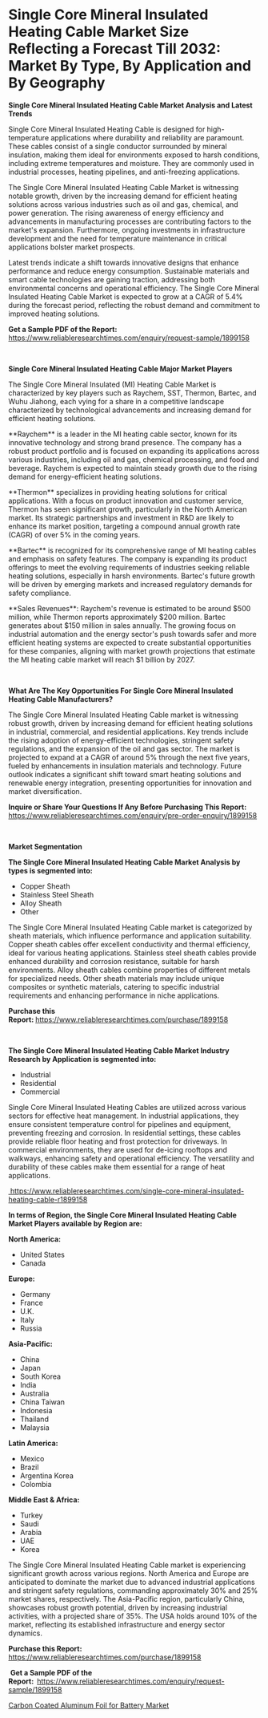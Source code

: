 <p><h1>Single Core Mineral Insulated Heating Cable Market Size Reflecting a Forecast Till 2032: Market By Type, By Application and By Geography</h1></p><p><strong>Single Core Mineral Insulated Heating Cable Market Analysis and Latest Trends</strong></p>
<p><p>Single Core Mineral Insulated Heating Cable is designed for high-temperature applications where durability and reliability are paramount. These cables consist of a single conductor surrounded by mineral insulation, making them ideal for environments exposed to harsh conditions, including extreme temperatures and moisture. They are commonly used in industrial processes, heating pipelines, and anti-freezing applications.</p><p>The Single Core Mineral Insulated Heating Cable Market is witnessing notable growth, driven by the increasing demand for efficient heating solutions across various industries such as oil and gas, chemical, and power generation. The rising awareness of energy efficiency and advancements in manufacturing processes are contributing factors to the market's expansion. Furthermore, ongoing investments in infrastructure development and the need for temperature maintenance in critical applications bolster market prospects.</p><p>Latest trends indicate a shift towards innovative designs that enhance performance and reduce energy consumption. Sustainable materials and smart cable technologies are gaining traction, addressing both environmental concerns and operational efficiency. The Single Core Mineral Insulated Heating Cable Market is expected to grow at a CAGR of 5.4% during the forecast period, reflecting the robust demand and commitment to improved heating solutions.</p></p>
<p><strong>Get a Sample PDF of the Report:&nbsp;</strong> <a href="https://www.reliableresearchtimes.com/enquiry/request-sample/1899158?utm_campaign=3170&utm_medium=2&utm_source=Github&utm_content=ia&utm_term=03042025&utm_id=single-core-mineral-insulated-heating-cable">https://www.reliableresearchtimes.com/enquiry/request-sample/1899158</a></p>
<p>&nbsp;</p>
<p><strong>Single Core Mineral Insulated Heating Cable Major Market Players</strong></p>
<p><p>The Single Core Mineral Insulated (MI) Heating Cable Market is characterized by key players such as Raychem, SST, Thermon, Bartec, and Wuhu Jiahong, each vying for a share in a competitive landscape characterized by technological advancements and increasing demand for efficient heating solutions.</p><p>**Raychem** is a leader in the MI heating cable sector, known for its innovative technology and strong brand presence. The company has a robust product portfolio and is focused on expanding its applications across various industries, including oil and gas, chemical processing, and food and beverage. Raychem is expected to maintain steady growth due to the rising demand for energy-efficient heating solutions.</p><p>**Thermon** specializes in providing heating solutions for critical applications. With a focus on product innovation and customer service, Thermon has seen significant growth, particularly in the North American market. Its strategic partnerships and investment in R&D are likely to enhance its market position, targeting a compound annual growth rate (CAGR) of over 5% in the coming years.</p><p>**Bartec** is recognized for its comprehensive range of MI heating cables and emphasis on safety features. The company is expanding its product offerings to meet the evolving requirements of industries seeking reliable heating solutions, especially in harsh environments. Bartec's future growth will be driven by emerging markets and increased regulatory demands for safety compliance.</p><p>**Sales Revenues**: Raychem's revenue is estimated to be around $500 million, while Thermon reports approximately $200 million. Bartec generates about $150 million in sales annually. The growing focus on industrial automation and the energy sector's push towards safer and more efficient heating systems are expected to create substantial opportunities for these companies, aligning with market growth projections that estimate the MI heating cable market will reach $1 billion by 2027.</p></p>
<p>&nbsp;</p>
<p><strong>What Are The Key Opportunities For Single Core Mineral Insulated Heating Cable Manufacturers?</strong></p>
<p><p>The Single Core Mineral Insulated Heating Cable market is witnessing robust growth, driven by increasing demand for efficient heating solutions in industrial, commercial, and residential applications. Key trends include the rising adoption of energy-efficient technologies, stringent safety regulations, and the expansion of the oil and gas sector. The market is projected to expand at a CAGR of around 5% through the next five years, fueled by enhancements in insulation materials and technology. Future outlook indicates a significant shift toward smart heating solutions and renewable energy integration, presenting opportunities for innovation and market diversification.</p></p>
<p><strong>Inquire or Share Your Questions If Any Before Purchasing This Report:</strong> <a href="https://www.reliableresearchtimes.com/enquiry/pre-order-enquiry/1899158?utm_campaign=3170&utm_medium=2&utm_source=Github&utm_content=ia&utm_term=03042025&utm_id=single-core-mineral-insulated-heating-cable">https://www.reliableresearchtimes.com/enquiry/pre-order-enquiry/1899158</a></p>
<p>&nbsp;</p>
<p><strong>Market Segmentation</strong></p>
<p><strong>The Single Core Mineral Insulated Heating Cable Market Analysis by types is segmented into:</strong></p>
<p><ul><li>Copper Sheath</li><li>Stainless Steel Sheath</li><li>Alloy Sheath</li><li>Other</li></ul></p>
<p><p>The Single Core Mineral Insulated Heating Cable market is categorized by sheath materials, which influence performance and application suitability. Copper sheath cables offer excellent conductivity and thermal efficiency, ideal for various heating applications. Stainless steel sheath cables provide enhanced durability and corrosion resistance, suitable for harsh environments. Alloy sheath cables combine properties of different metals for specialized needs. Other sheath materials may include unique composites or synthetic materials, catering to specific industrial requirements and enhancing performance in niche applications.</p></p>
<p><strong>Purchase this Report:&nbsp;</strong><a href="https://www.reliableresearchtimes.com/purchase/1899158?utm_campaign=3170&utm_medium=2&utm_source=Github&utm_content=ia&utm_term=03042025&utm_id=single-core-mineral-insulated-heating-cable">https://www.reliableresearchtimes.com/purchase/1899158</a></p>
<p>&nbsp;</p>
<p><strong>The Single Core Mineral Insulated Heating Cable Market Industry Research by Application is segmented into:</strong></p>
<p><ul><li>Industrial</li><li>Residential</li><li>Commercial</li></ul></p>
<p><p>Single Core Mineral Insulated Heating Cables are utilized across various sectors for effective heat management. In industrial applications, they ensure consistent temperature control for pipelines and equipment, preventing freezing and corrosion. In residential settings, these cables provide reliable floor heating and frost protection for driveways. In commercial environments, they are used for de-icing rooftops and walkways, enhancing safety and operational efficiency. The versatility and durability of these cables make them essential for a range of heat applications.</p></p>
<p><a href="https://www.reliableresearchtimes.com/single-core-mineral-insulated-heating-cable-r1899158?utm_campaign=3170&utm_medium=2&utm_source=Github&utm_content=ia&utm_term=03042025&utm_id=single-core-mineral-insulated-heating-cable">&nbsp;https://www.reliableresearchtimes.com/single-core-mineral-insulated-heating-cable-r1899158</a></p>
<p><strong>In terms of Region, the Single Core Mineral Insulated Heating Cable Market Players available by Region are:</strong></p>
<p>
    <p> <strong> North America: </strong>
        <ul>
            <li>United States</li>
            <li>Canada</li>
        </ul>
        </p> 
    <p> <strong> Europe: </strong>
        <ul>
            <li>Germany</li>
            <li>France</li>
            <li>U.K.</li>
            <li>Italy</li>
            <li>Russia</li>
        </ul>
        </p> 
    <p> <strong> Asia-Pacific: </strong>
        <ul>
            <li>China</li>
            <li>Japan</li>
            <li>South Korea</li>
            <li>India</li>
            <li>Australia</li>
            <li>China Taiwan</li>
            <li>Indonesia</li>
            <li>Thailand</li>
            <li>Malaysia</li>
        </ul>
        </p> 
    <p> <strong> Latin America: </strong>
        <ul>
            <li>Mexico</li>
            <li>Brazil</li>
            <li>Argentina Korea</li>
            <li>Colombia</li>
        </ul>
        </p> 
    <p> <strong> Middle East & Africa: </strong>
        <ul>
            <li>Turkey</li>
            <li>Saudi</li>
            <li>Arabia</li>
            <li>UAE</li>
            <li>Korea</li>
        </ul>
    </p>
    </p>
<p><p>The Single Core Mineral Insulated Heating Cable market is experiencing significant growth across various regions. North America and Europe are anticipated to dominate the market due to advanced industrial applications and stringent safety regulations, commanding approximately 30% and 25% market shares, respectively. The Asia-Pacific region, particularly China, showcases robust growth potential, driven by increasing industrial activities, with a projected share of 35%. The USA holds around 10% of the market, reflecting its established infrastructure and energy sector dynamics.</p></p>
<p><strong>Purchase this Report: </strong><a href="https://www.reliableresearchtimes.com/purchase/1899158?utm_campaign=3170&utm_medium=2&utm_source=Github&utm_content=ia&utm_term=03042025&utm_id=single-core-mineral-insulated-heating-cable">https://www.reliableresearchtimes.com/purchase/1899158</a></p>
<p>&nbsp;<strong>Get a Sample PDF of the Report:&nbsp;&nbsp;</strong><a href="https://www.reliableresearchtimes.com/enquiry/request-sample/1899158?utm_campaign=3170&utm_medium=2&utm_source=Github&utm_content=ia&utm_term=03042025&utm_id=single-core-mineral-insulated-heating-cable">https://www.reliableresearchtimes.com/enquiry/request-sample/1899158</a></p>
<p><strong></strong></p>
<p><p><a href="https://github.com/darenph8er/Market-Research-Report-List-1/blob/main/carbon-coated-aluminum-foil-for-battery-market.md?utm_campaign=3170&utm_medium=2&utm_source=Github&utm_content=ia&utm_term=03042025&utm_id=single-core-mineral-insulated-heating-cable">Carbon Coated Aluminum Foil for Battery Market</a></p></p>